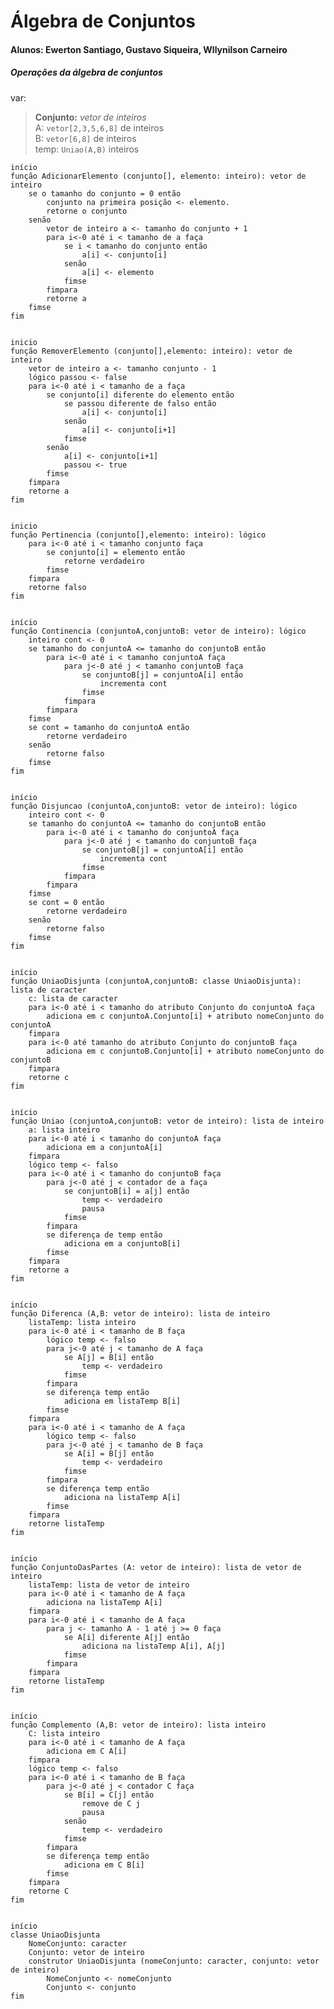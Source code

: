 # Álgebra de Conjuntos
#### Alunos: Ewerton Santiago, Gustavo Siqueira, Wllynilson Carneiro
##### Operações da álgebra de conjuntos

var:  
> **Conjunto:** 
    _vetor de inteiros_    
    A: `vetor[2,3,5,6,8]` de inteiros    
    B: `vetor[6,8]` de inteiros    
    temp: `Uniao(A,B)` inteiros    

    início  
    função AdicionarElemento (conjunto[], elemento: inteiro): vetor de inteiro  
        se o tamanho do conjunto = 0 então  
            conjunto na primeira posição <- elemento.  
            retorne o conjunto  
        senão  
            vetor de inteiro a <- tamanho do conjunto + 1  
            para i<-0 até i < tamanho de a faça  
                se i < tamanho do conjunto então  
                    a[i] <- conjunto[i]  
                senão  
                    a[i] <- elemento  
                fimse  
            fimpara  
            retorne a  
        fimse  
    fim  


    inicio  
    função RemoverElemento (conjunto[],elemento: inteiro): vetor de inteiro  
        vetor de inteiro a <- tamanho conjunto - 1  
        lógico passou <- false  
        para i<-0 até i < tamanho de a faça  
            se conjunto[i] diferente do elemento então  
                se passou diferente de falso então  
                    a[i] <- conjunto[i]  
                senão  
                    a[i] <- conjunto[i+1]  
                fimse  
            senão  
                a[i] <- conjunto[i+1]  
                passou <- true  
            fimse  
        fimpara  
        retorne a  
    fim  


    inicio  
    função Pertinencia (conjunto[],elemento: inteiro): lógico  
        para i<-0 até i < tamanho conjunto faça  
            se conjunto[i] = elemento então  
                retorne verdadeiro  
            fimse  
        fimpara  
        retorne falso  
    fim  


    início  
    função Continencia (conjuntoA,conjuntoB: vetor de inteiro): lógico  
        inteiro cont <- 0  
        se tamanho do conjuntoA <= tamanho do conjuntoB então  
            para i<-0 até i < tamanho conjuntoA faça  
                para j<-0 até j < tamanho conjuntoB faça  
                    se conjuntoB[j] = conjuntoA[i] então  
                        incrementa cont  
                    fimse  
                fimpara  
            fimpara  
        fimse  
        se cont = tamanho do conjuntoA então  
            retorne verdadeiro  
        senão  
            retorne falso  
        fimse  
    fim  


    início  
    função Disjuncao (conjuntoA,conjuntoB: vetor de inteiro): lógico  
        inteiro cont <- 0  
        se tamanho do conjuntoA <= tamanho do conjuntoB então  
            para i<-0 até i < tamanho do conjuntoA faça  
                para j<-0 até j < tamanho do conjuntoB faça  
                    se conjuntoB[j] = conjuntoA[i] então  
                        incrementa cont  
                    fimse  
                fimpara  
            fimpara  
        fimse  
        se cont = 0 então  
            retorne verdadeiro  
        senão  
            retorne falso  
        fimse   
    fim  


    início  
    função UniaoDisjunta (conjuntoA,conjuntoB: classe UniaoDisjunta): lista de caracter  
        c: lista de caracter  
        para i<-0 até i < tamanho do atributo Conjunto do conjuntoA faça  
            adiciona em c conjuntoA.Conjunto[i] + atributo nomeConjunto do conjuntoA  
        fimpara  
        para i<-0 até tamanho do atributo Conjunto do conjuntoB faça  
            adiciona em c conjuntoB.Conjunto[i] + atributo nomeConjunto do conjuntoB  
        fimpara  
        retorne c  
    fim  


    início  
    função Uniao (conjuntoA,conjuntoB: vetor de inteiro): lista de inteiro  
        a: lista inteiro    
        para i<-0 até i < tamanho do conjuntoA faça  
            adiciona em a conjuntoA[i]  
        fimpara  
        lógico temp <- falso  
        para i<-0 até i < tamanho do conjuntoB faça  
            para j<-0 até j < contador de a faça  
                se conjuntoB[i] = a[j] então  
                    temp <- verdadeiro  
                    pausa  
                fimse  
            fimpara
            se diferença de temp então  
                adiciona em a conjuntoB[i]  
            fimse  
        fimpara  
        retorne a  
    fim  


    início  
    função Diferenca (A,B: vetor de inteiro): lista de inteiro  
        listaTemp: lista inteiro    
        para i<-0 até i < tamanho de B faça  
            lógico temp <- falso  
            para j<-0 até j < tamanho de A faça  
                se A[j] = B[i] então  
                    temp <- verdadeiro
                fimse  
            fimpara  
            se diferença temp então  
                adiciona em listaTemp B[i]  
            fimse  
        fimpara  
        para i<-0 até i < tamanho de A faça  
            lógico temp <- falso  
            para j<-0 até j < tamanho de B faça  
                se A[i] = B[j] então  
                    temp <- verdadeiro  
                fimse  
            fimpara  
            se diferença temp então  
                adiciona na listaTemp A[i]  
            fimse  
        fimpara  
        retorne listaTemp  
    fim  


    início  
    função ConjuntoDasPartes (A: vetor de inteiro): lista de vetor de inteiro  
        listaTemp: lista de vetor de inteiro    
        para i<-0 até i < tamanho de A faça  
            adiciona na listaTemp A[i]  
        fimpara  
        para i<-0 até i < tamanho de A faça  
            para j <- tamanho A - 1 até j >= 0 faça  
                se A[i] diferente A[j] então  
                    adiciona na listaTemp A[i], A[j]  
                fimse  
            fimpara  
        fimpara  
        retorne listaTemp  
    fim  


    início  
    função Complemento (A,B: vetor de inteiro): lista inteiro  
        C: lista inteiro    
        para i<-0 até i < tamanho de A faça  
            adiciona em C A[i]  
        fimpara  
        lógico temp <- falso  
        para i<-0 até i < tamanho de B faça  
            para j<-0 até j < contador C faça  
                se B[i] = C[j] então  
                    remove de C j  
                    pausa  
                senão  
                    temp <- verdadeiro  
                fimse  
            fimpara  
            se diferença temp então  
                adiciona em C B[i]  
            fimse  
        fimpara  
        retorne C  
    fim  


    início  
    classe UniaoDisjunta  
        NomeConjunto: caracter  
        Conjunto: vetor de inteiro  
        construtor UniaoDisjunta (nomeConjunto: caracter, conjunto: vetor de inteiro)  
            NomeConjunto <- nomeConjunto  
            Conjunto <- conjunto  
    fim  
